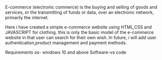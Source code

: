 E-commerce (electronic commerce) is the buying and selling of goods and services, or the transmitting of funds or data, over an electronic network, primarily the internet.

Here i have created a simple e-commerce website using HTML,CSS and JAVASCRIPT for clothing.
this is only the basic model of the e-commerce website in that user can search for their own wish.
In future, i will add user authentication,product management and payment methods.

Requirements
os- windows 10 and above
Software-vs code 
